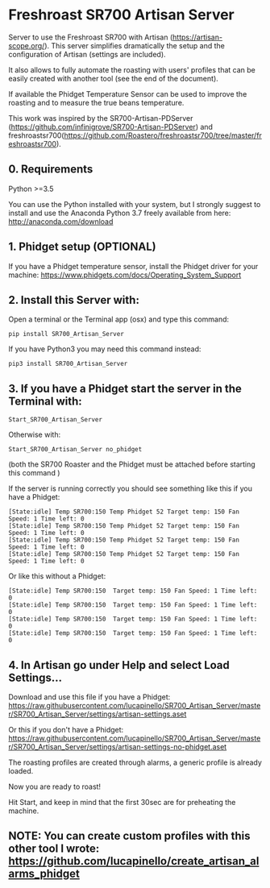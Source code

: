 # Freshroast SR700 Artisan Server

Server to use the Freshroast SR700 with Artisan (https://artisan-scope.org/). This server simplifies dramatically the setup and the configuration of Artisan (settings are included).

It also allows to fully automate the roasting with users' profiles that can be easily created with another tool (see the end of the document). 

If available the Phidget Temperature Sensor can be used to improve the roasting and to measure the true beans temperature. 

This work was inspired by the SR700-Artisan-PDServer (https://github.com/infinigrove/SR700-Artisan-PDServer) and freshroastsr700(https://github.com/Roastero/freshroastsr700/tree/master/freshroastsr700).

## 0. Requirements

Python >=3.5

You can use the Python installed with your system, but I strongly suggest to install and use the Anaconda Python 3.7 freely available from here:
http://anaconda.com/download

## 1. Phidget setup (OPTIONAL)

If you have a Phidget temperature sensor, install the Phidget driver for your machine: https://www.phidgets.com/docs/Operating_System_Support

## 2. Install this Server with:

Open a terminal or the Terminal app (osx) and type this command:

`pip install SR700_Artisan_Server`

If you have Python3 you may need this command instead:

`pip3 install SR700_Artisan_Server`

## 3. If you have a Phidget start the server in the Terminal with:

`Start_SR700_Artisan_Server`  

Otherwise with:

`Start_SR700_Artisan_Server no_phidget`

(both the SR700 Roaster and the Phidget must be attached before starting this command )

If the server is running correctly you should see something like this if you have a Phidget:
```
[State:idle] Temp SR700:150 Temp Phidget 52 Target temp: 150 Fan Speed: 1 Time left: 0
[State:idle] Temp SR700:150 Temp Phidget 52 Target temp: 150 Fan Speed: 1 Time left: 0
[State:idle] Temp SR700:150 Temp Phidget 52 Target temp: 150 Fan Speed: 1 Time left: 0
[State:idle] Temp SR700:150 Temp Phidget 52 Target temp: 150 Fan Speed: 1 Time left: 0
```
Or like this without a Phidget:

```
[State:idle] Temp SR700:150  Target temp: 150 Fan Speed: 1 Time left: 0
[State:idle] Temp SR700:150  Target temp: 150 Fan Speed: 1 Time left: 0
[State:idle] Temp SR700:150  Target temp: 150 Fan Speed: 1 Time left: 0
[State:idle] Temp SR700:150  Target temp: 150 Fan Speed: 1 Time left: 0
```

## 4. In Artisan go under Help and select Load Settings…

Download and use this file if you have a Phidget: https://raw.githubusercontent.com/lucapinello/SR700_Artisan_Server/master/SR700_Artisan_Server/settings/artisan-settings.aset

Or this if you don't have a Phidget: https://raw.githubusercontent.com/lucapinello/SR700_Artisan_Server/master/SR700_Artisan_Server/settings/artisan-settings-no-phidget.aset

The roasting profiles are created through alarms, a generic profile is already loaded.

Now you are ready to roast!

Hit Start, and keep in mind that the first 30sec are for preheating the machine.

## NOTE: You can create custom profiles with this other tool I wrote: https://github.com/lucapinello/create_artisan_alarms_phidget
